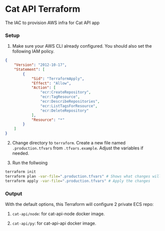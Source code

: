 # Cat API Terraform

The IAC to provision AWS infra for Cat API app

### Setup

1. Make sure your AWS CLI already configured. You should also set the following IAM policy.

```json
{
    "Version": "2012-10-17",
    "Statement": [
        {
            "Sid": "TerraformApply",
            "Effect": "Allow",
            "Action": [
                "ecr:CreateRepository",
                "ecr:TagResource",
                "ecr:DescribeRepositories",
                "ecr:ListTagsForResource",
                "ecr:DeleteRepository"
            ],
            "Resource": "*"
        }
    ]
}
```

2. Change directory to `terraform`. Create a new file named `.production.tfvars` from `.tfvars.example`. Adjust the variables if needed.

3. Run the follwoing

```bash
terraform init
terraform plan -var-file=".production.tfvars" # Shows what changes will be made
terraform apply -var-file=".production.tfvars" # Apply the changes
```

### Output

With the default options, this Terraform will configure 2 private ECS repo:

1. `cat-api/node`: for cat-api-node docker image.

2. `cat-api/py`: for cat-api-api docker image.
